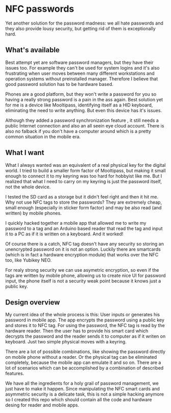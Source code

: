 # NFC passwords

Yet another solution for the password madness: we all hate passwords and they also provide lousy security,  but getting rid of them is exceptionally hard. 

## What's available
Best attempt yet are software password managers, but they have their issues too. For example they can't be used for system logins and it's also frustrating when user moves between many different ‎workstations and operation systems without preinstalled manager. Therefore I believe that good password solution has to be hardware based.

Phones are a good platform, but they won't write a password for you so having a really strong password is a pain in the ass again.‎ Best solution yet for me is a device like Mooltipass, identifying itself as a HID keyboard, eliminating the need to write anything. But even this device has it's issues.

Although they added a password synchronization feature , it still needs a public Internet connection and also an all seein eye cloud account. There is also no falback if you don't have a computer around which is a pretty common situation in the mobile era.

## What I want
What I always wanted was an equivalent of a real physical key for the digital world. I tried to build a smaller form factor of Mooltipass, but making it small enough to connect it to my keyring was too hard for hobbyist like me. But I realized that what I need to carry on my keyring is just the password itself, not the whole device.

‎I tested the SD card as a storage but it didn't feel right and then it hit me. Why not use NFC tags to store the passwords? They are extremely cheap, small enough (especially in sticker form factor) and may be also read (and written) by mobile phones. 

I quickly hacked together a mobile app that allowed me‎ to write my password to a tag and an Arduino based reader that read the tag and input it to a PC as if it is written on a keyboard. And it worked!

Of course there is a catch, NFC tag doesn't have any security so storing an unencrypted password on it is not an option. Luckily there are smartcards (which is in fact a hardware encryption module) that works over the NFC too, like Yubikey NEO.

For realy strong security we can use asymetric encryption‎, so even if the tags are written by mobile phone, allowing us to create nice UI for password input, the phone itself is not a security weak point because it knows just a public key.

## Design overview
My current idea of the whole process is this: User inputs or generates his password in mobile app. The app encrypts the password using a public key and stores it to NFC tag. For using the password, the NFC tag is read by the hardware reader. Then the user has to provide his smart card which decrypts the password and the reader sends it to computer as if it writen on keyboard. Just two simple physical moves with a keyring.

There are a lot of possible combinations, like showing the password directly on mobile phone without a reader. Or the physical tag can be eliminated completely, because  the mobile app can emulate it and so on. There are a lot of scenarios which can be accomplished by a combination of described features.

We have all the ingredients for a holy grail of password management, we just have to make it happen. Since manipulating the NFC smart cards and asymmetric security is a delicate task, this is not a simple hacking anymore so I created this repo which should contain all the code and hardware desing for reader and mobile apps.
